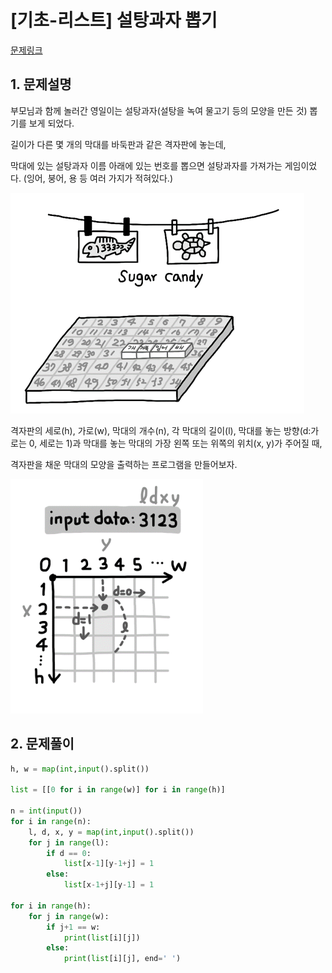 # [기초-리스트] 설탕과자 뽑기

[문제링크](https://codeup.kr/problem.php?id=6097)



## 1. 문제설명

부모님과 함께 놀러간 영일이는
설탕과자(설탕을 녹여 물고기 등의 모양을 만든 것) 뽑기를 보게 되었다.

길이가 다른 몇 개의 막대를 바둑판과 같은 격자판에 놓는데,

막대에 있는 설탕과자 이름 아래에 있는 번호를 뽑으면 설탕과자를 가져가는 게임이었다.
(잉어, 붕어, 용 등 여러 가지가 적혀있다.)

![[ETC]_6097](../image/[ETC]_6097.png)

격자판의 세로(h), 가로(w), 막대의 개수(n), 각 막대의 길이(l),
막대를 놓는 방향(d:가로는 0, 세로는 1)과
막대를 놓는 막대의 가장 왼쪽 또는 위쪽의 위치(x, y)가 주어질 때,

격자판을 채운 막대의 모양을 출력하는 프로그램을 만들어보자.

![[ETC]_6097_2](../image/[ETC]_6097_2.png)


## 2. 문제풀이

```python
h, w = map(int,input().split())

list = [[0 for i in range(w)] for i in range(h)]

n = int(input())
for i in range(n):
    l, d, x, y = map(int,input().split())
    for j in range(l):
        if d == 0:
            list[x-1][y-1+j] = 1
        else:
            list[x-1+j][y-1] = 1

for i in range(h):
    for j in range(w):
        if j+1 == w:
            print(list[i][j])
        else:
            print(list[i][j], end=' ')
```





